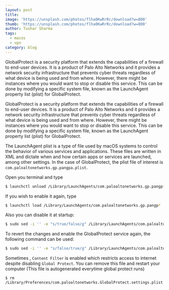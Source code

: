 ```yaml
---
layout: post
title: 
image: 'https://unsplash.com/photos/flha0KwRrRc/download?w=800'
thumb: 'https://unsplash.com/photos/flha0KwRrRc/download?w=800'
author: Tushar Sharma
tags:
  - macos
  - vpn
category: blog
---
```


GlobalProtect is a security platform that extends the capabilities of a firewall to end-user devices. It is a product of Palo Alto Networks and it provides a network security infrastructure that prevents cyber threats regardless of what device is being used and from where. However, there might be instances where you would want to stop or disable this service. This can be done by modifying a specific system file, known as the LaunchAgent property list (plist) for GlobalProtect.<!-- truncate_here -->


GlobalProtect is a security platform that extends the capabilities of a firewall to end-user devices. It is a product of Palo Alto Networks and it provides a network security infrastructure that prevents cyber threats regardless of what device is being used and from where. However, there might be instances where you would want to stop or disable this service. This can be done by modifying a specific system file, known as the LaunchAgent property list (plist) for GlobalProtect.


The LaunchAgent plist is a type of file used by macOS systems to control the behavior of various services and applications. These files are written in XML and dictate when and how certain apps or services are launched, among other settings. In the case of GlobalProtect, the plist file of interest is `com.paloaltonetworks.gp.pangpa.plist`.

Open you terminal and type 

```bash
$ launchctl unload /Library/LaunchAgents/com.paloaltonetworks.gp.pangp*
```

If you wish to enable it again, type

```bash
$ launchctl load /Library/LaunchAgents/com.paloaltonetworks.gp.pangp*
```

Also you can disable it at startup:

```bash
$ sudo sed -i '' -e "s/true/false/g" /Library/LaunchAgents/com.paloaltonetworks.gp.pangpa.plist
```

To revert the changes and enable the GlobalProtect service again, the following command can be used:


```bash
$ sudo sed -i '' -e "s/false/true/g" /Library/LaunchAgents/com.paloaltonetworks.gp.pangpa.plist
```

Sometimes , `Content Filter` is enabled which restricts access to internet despite disabling `Global Protect`. You can remove this file and restart your computer (This file is autogenerated everytime global protect runs)

```
$ rm /Library/Preferences/com.paloaltonetworks.GlobalProtect.settings.plist
```